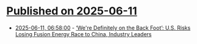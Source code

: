 # [Published on 2025-06-11](index.md)

* [2025-06-11, 06:58:00](https://soylentnews.org/article.pl?sid=25/06/10/1731239&from=rss) - [‘We're Definitely on the Back Foot’: U.S. Risks Losing Fusion Energy Race to China, Industry Leaders](https://soylentnews.org/article.pl?sid=25/06/10/1731239&from=rss)
